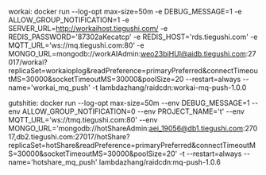 workai:
docker run --log-opt max-size=50m -e DEBUG_MESSAGE=1 -e ALLOW_GROUP_NOTIFICATION=1 -e SERVER_URL=http://workaihost.tiegushi.com/ -e REDIS_PASSWORD='87302aKecatcp' -e REDIS_HOST='rds.tiegushi.com' -e MQTT_URL='ws://mq.tiegushi.com:80' -e MONGO_URL=mongodb://workAIAdmin:weo23biHUI@aidb.tiegushi.com:27017/workai?replicaSet=workaioplog\&readPreference=primaryPreferred\&connectTimeoutMS=30000\&socketTimeoutMS=30000\&poolSize=20 --restart=always --name='workai_mq_push' -t lambdazhang/raidcdn:workai-mq-push-1.0.0


gutshitie:
docker run --log-opt max-size=50m --env DEBUG_MESSAGE=1 --env ALLOW_GROUP_NOTIFICATION=0 --env PROJECT_NAME='t' --env MQTT_URL='ws://tmq.tiegushi.com:80' --env MONGO_URL='mongodb://hotShareAdmin:aei_19056@db1.tiegushi.com:27017,db2.tiegushi.com:27017/hotShare?replicaSet=hotShare&readPreference=primaryPreferred&connectTimeoutMS=30000&socketTimeoutMS=30000&poolSize=20' -t --restart=always --name='hotshare_mq_push' lambdazhang/raidcdn:mq-push-1.0.6
